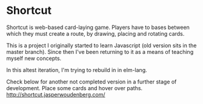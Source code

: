 # Shortcut

Shortcut is web-based card-laying game.
Players have to bases between which they must create a route, by drawing, placing and rotating cards.

This is a project I originally started to learn Javascript (old version sits in the master branch).
Since then I've been returning to it as a means of teaching myself new concepts.

In this altest iteration, I'm trying to rebuild in in elm-lang.

Check below for another not completed version in a further stage of development.
Place some cards and hover over paths.
http://shortcut.jasperwoudenberg.com/
